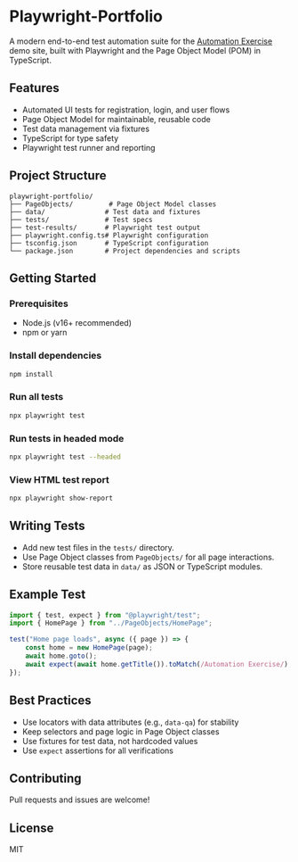 # Playwright-Portfolio

A modern end-to-end test automation suite for the [Automation Exercise](https://automationexercise.com/) demo site, built with Playwright and the Page Object Model (POM) in TypeScript.

## Features

- Automated UI tests for registration, login, and user flows
- Page Object Model for maintainable, reusable code
- Test data management via fixtures
- TypeScript for type safety
- Playwright test runner and reporting

## Project Structure

```
playwright-portfolio/
├── PageObjects/         # Page Object Model classes
├── data/               # Test data and fixtures
├── tests/              # Test specs
├── test-results/       # Playwright test output
├── playwright.config.ts# Playwright configuration
├── tsconfig.json       # TypeScript configuration
└── package.json        # Project dependencies and scripts
```

## Getting Started

### Prerequisites

- Node.js (v16+ recommended)
- npm or yarn

### Install dependencies

```sh
npm install
```

### Run all tests

```sh
npx playwright test
```

### Run tests in headed mode

```sh
npx playwright test --headed
```

### View HTML test report

```sh
npx playwright show-report
```

## Writing Tests

- Add new test files in the `tests/` directory.
- Use Page Object classes from `PageObjects/` for all page interactions.
- Store reusable test data in `data/` as JSON or TypeScript modules.

## Example Test

```typescript
import { test, expect } from "@playwright/test";
import { HomePage } from "../PageObjects/HomePage";

test("Home page loads", async ({ page }) => {
	const home = new HomePage(page);
	await home.goto();
	await expect(await home.getTitle()).toMatch(/Automation Exercise/);
});
```

## Best Practices

- Use locators with data attributes (e.g., `data-qa`) for stability
- Keep selectors and page logic in Page Object classes
- Use fixtures for test data, not hardcoded values
- Use `expect` assertions for all verifications

## Contributing

Pull requests and issues are welcome!

## License

MIT
